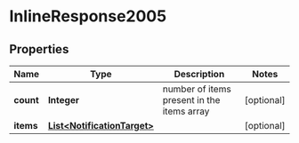# InlineResponse2005

## Properties
Name | Type | Description | Notes
------------ | ------------- | ------------- | -------------
**count** | **Integer** | number of items present in the items array |  [optional]
**items** | [**List&lt;NotificationTarget&gt;**](NotificationTarget.md) |  |  [optional]
